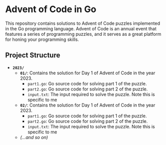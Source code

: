 # Advent of Code in Go

This repository contains solutions to Advent of Code puzzles implemented in the Go programming language. Advent of Code is an annual event that features a series of programming puzzles, and it serves as a great platform for honing your programming skills.

## Project Structure

- **`2023/`**
  - **`01/`**: Contains the solution for Day 1 of Advent of Code in the year 2023.
    - `part1.go`: Go source code for solving part 1 of the puzzle.
    - `part2.go`: Go source code for solving part 2 of the puzzle.
    - `input.txt`: The input required to solve the puzzle. Note this is specific to me
  - **`02/`**: Contains the solution for Day 1 of Advent of Code in the year 2023.
    - `part1.go`: Go source code for solving part 1 of the puzzle.
    - `part2.go`: Go source code for solving part 2 of the puzzle.
    - `input.txt`: The input required to solve the puzzle. Note this is specific to me
  - *(...and so on)*
